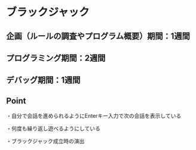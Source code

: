 # ブラックジャック

## 企画（ルールの調査やプログラム概要）期間：1週間
## プログラミング期間：2週間
## デバッグ期間：1週間

## Point
・自分で会話を進められるようにEnterキー入力で次の会話を表示している

・何度も繰り返し遊べるようにしている

・ブラックジャック成立時の演出
